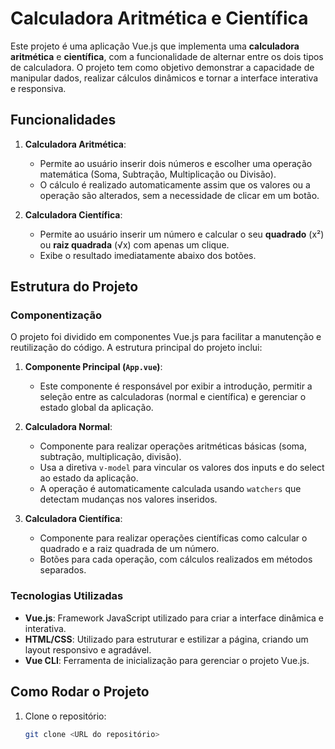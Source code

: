 # Calculadora Aritmética e Científica

Este projeto é uma aplicação Vue.js que implementa uma **calculadora aritmética** e **científica**, com a funcionalidade de alternar entre os dois tipos de calculadora. O projeto tem como objetivo demonstrar a capacidade de manipular dados, realizar cálculos dinâmicos e tornar a interface interativa e responsiva.

## Funcionalidades

1. **Calculadora Aritmética**:
   - Permite ao usuário inserir dois números e escolher uma operação matemática (Soma, Subtração, Multiplicação ou Divisão).
   - O cálculo é realizado automaticamente assim que os valores ou a operação são alterados, sem a necessidade de clicar em um botão.

2. **Calculadora Científica**:
   - Permite ao usuário inserir um número e calcular o seu **quadrado** (x²) ou **raiz quadrada** (√x) com apenas um clique.
   - Exibe o resultado imediatamente abaixo dos botões.

## Estrutura do Projeto

### Componentização

O projeto foi dividido em componentes Vue.js para facilitar a manutenção e reutilização do código. A estrutura principal do projeto inclui:

1. **Componente Principal (`App.vue`)**:
   - Este componente é responsável por exibir a introdução, permitir a seleção entre as calculadoras (normal e científica) e gerenciar o estado global da aplicação.

2. **Calculadora Normal**:
   - Componente para realizar operações aritméticas básicas (soma, subtração, multiplicação, divisão).
   - Usa a diretiva `v-model` para vincular os valores dos inputs e do select ao estado da aplicação.
   - A operação é automaticamente calculada usando `watchers` que detectam mudanças nos valores inseridos.

3. **Calculadora Científica**:
   - Componente para realizar operações científicas como calcular o quadrado e a raiz quadrada de um número.
   - Botões para cada operação, com cálculos realizados em métodos separados.

### Tecnologias Utilizadas

- **Vue.js**: Framework JavaScript utilizado para criar a interface dinâmica e interativa.
- **HTML/CSS**: Utilizado para estruturar e estilizar a página, criando um layout responsivo e agradável.
- **Vue CLI**: Ferramenta de inicialização para gerenciar o projeto Vue.js.

## Como Rodar o Projeto

1. Clone o repositório:
   ```bash
   git clone <URL do repositório>
